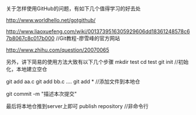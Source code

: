 关于怎样使用GitHub的问题，有如下几个值得学习的好去处

http://www.worldhello.net/gotgithub/

http://www.liaoxuefeng.com/wiki/0013739516305929606dd18361248578c67b8067c8c017b000   //Git教程-廖雪峰的官方网站

http://www.zhihu.com/question/20070065

另外，讲下简易的使用方法大致有以下几个步骤
mkdir test
cd test
git init   //初始化，本地建立空仓

git add aa.c
git add bb.c
....
git add *   //添加文件到本地仓

git commit -m "描述本次提交"

最后将本地仓推到server上即可
publish repository //非命令行
